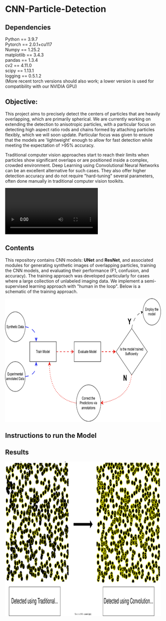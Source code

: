 
# CNN-Particle-Detection
## Dependencies
Python       == 3.9.7 <br>
Pytorch      == 2.0.1+cu117<br>
Numpy        == 1.25.2<br>
matplotlib   == 3.4.3<br>
pandas       == 1.3.4<br>
cv2          == 4.11.0<br>
scipy        == 1.13.1<br>
logging      == 0.5.1.2<br>
 (More recent torch versions should also work; a lower version is used for compatibility with our NVIDIA GPU)
## Objective:
This project aims to precisely detect the centers of particles that are heavily overlapping, which are primarily spherical. We are currently working on extending the detection to anisotropic particles, with a particular focus on detecting high aspect ratio rods and chains formed by attaching particles flexibly, which we will soon update. Particular focus was given to ensure that the models are 'lightweight' enough to allow for fast detection while meeting the expectation of >95% accuracy.  

Traditional computer vision approaches start to reach their limits when particles show significant overlaps or are positioned inside a complex, crowded environment. Deep Learning using Convolutional Neural Networks can be an excellent alternative for such cases. They also offer higher detection accuracy and do not require "hard-tuning" several parameters, often done manually in traditional computer vision toolkits. 
<div>

![click to download an example video](https://github.com/Samadarshi-Maity/CNN-Particle-Detection/raw/main/Roger_data.mp4)



## Contents 
This repository contains CNN models: <b>UNet</b> and <b>ResNet</b>, and associated modules for generating synthetic images of overlapping particles, training the CNN models, and evaluating their performance (F1, confusion, and accuracy). The training approach was developed particularly for cases where a large collection of unlabeled imaging data. We implement a semi-supervised learning approach with "human in the loop". Below is a schematic of the training approach.
<p align="center">
<img src="https://github.com/Samadarshi-Maity/CNN-Particle-Detection/raw/main/Images_description/Training_CNN.svg" alt="Description of the image" style="height: 400px; width: auto;" />
</p>

## Instructions to run the Model


## Results

<p align="center">
<img src="https://github.com/Samadarshi-Maity/CNN-Particle-Detection/raw/main/Images_description/improvement.svg" alt="Description of the image" style="height: 500px; width: auto;" />
</p>


